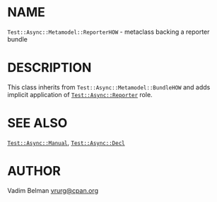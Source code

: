NAME
====



`Test::Async::Metamodel::ReporterHOW` - metaclass backing a reporter bundle

DESCRIPTION
===========



This class inherits from `Test::Async::Metamodel::BundleHOW` and adds implicit application of [`Test::Async::Reporter`](https://github.com/vrurg/raku-Test-Async/blob/v0.1.902/docs/md/Test/Async/Reporter.md) role.

SEE ALSO
========

[`Test::Async::Manual`](https://github.com/vrurg/raku-Test-Async/blob/v0.1.902/docs/md/Test/Async/Manual.md), [`Test::Async::Decl`](https://github.com/vrurg/raku-Test-Async/blob/v0.1.902/docs/md/Test/Async/Decl.md)

AUTHOR
======

Vadim Belman <vrurg@cpan.org>

